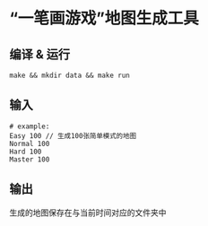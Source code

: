 # “一笔画游戏”地图生成工具

## 编译 & 运行

  `make && mkdir data && make run`

## 输入

```
# example:
Easy 100 // 生成100张简单模式的地图
Normal 100 
Hard 100
Master 100
```

## 输出

  生成的地图保存在与当前时间对应的文件夹中